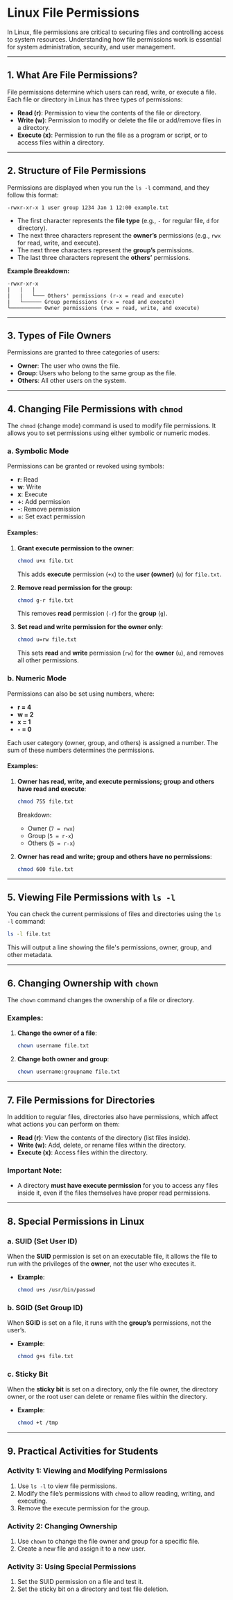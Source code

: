 # **Linux File Permissions**  

In Linux, file permissions are critical to securing files and controlling access to system resources. Understanding how file permissions work is essential for system administration, security, and user management.

---

## **1. What Are File Permissions?**  
File permissions determine which users can read, write, or execute a file. Each file or directory in Linux has three types of permissions:

- **Read (r)**: Permission to view the contents of the file or directory.
- **Write (w)**: Permission to modify or delete the file or add/remove files in a directory.
- **Execute (x)**: Permission to run the file as a program or script, or to access files within a directory.

---

## **2. Structure of File Permissions**  
Permissions are displayed when you run the `ls -l` command, and they follow this format:

```
-rwxr-xr-x 1 user group 1234 Jan 1 12:00 example.txt
```

- The first character represents the **file type** (e.g., `-` for regular file, `d` for directory).
- The next three characters represent the **owner’s** permissions (e.g., `rwx` for read, write, and execute).
- The next three characters represent the **group’s** permissions.
- The last three characters represent the **others’** permissions.

**Example Breakdown:**
```
-rwxr-xr-x
|   |   |
|   |   └─── Others' permissions (r-x = read and execute)
|   └────── Group permissions (r-x = read and execute)
└────────── Owner permissions (rwx = read, write, and execute)
```

---

## **3. Types of File Owners**  
Permissions are granted to three categories of users:

- **Owner**: The user who owns the file.
- **Group**: Users who belong to the same group as the file.
- **Others**: All other users on the system.

---

## **4. Changing File Permissions with `chmod`**  
The `chmod` (change mode) command is used to modify file permissions. It allows you to set permissions using either symbolic or numeric modes.

### **a. Symbolic Mode**  
Permissions can be granted or revoked using symbols:
- **r**: Read
- **w**: Write
- **x**: Execute
- **+**: Add permission
- **-**: Remove permission
- **=**: Set exact permission

#### **Examples:**
1. **Grant execute permission to the owner**:
   ```bash
   chmod u+x file.txt
   ```
   This adds **execute** permission (`+x`) to the **user (owner)** (`u`) for `file.txt`.

2. **Remove read permission for the group**:
   ```bash
   chmod g-r file.txt
   ```
   This removes **read** permission (`-r`) for the **group** (`g`).

3. **Set read and write permission for the owner only**:
   ```bash
   chmod u=rw file.txt
   ```
   This sets **read** and **write** permission (`rw`) for the **owner** (`u`), and removes all other permissions.

### **b. Numeric Mode**  
Permissions can also be set using numbers, where:
- **r = 4**
- **w = 2**
- **x = 1**
- **- = 0**

Each user category (owner, group, and others) is assigned a number. The sum of these numbers determines the permissions.

#### **Examples:**
1. **Owner has read, write, and execute permissions; group and others have read and execute**:
   ```bash
   chmod 755 file.txt
   ```
   Breakdown:
   - Owner (`7 = rwx`)
   - Group (`5 = r-x`)
   - Others (`5 = r-x`)

2. **Owner has read and write; group and others have no permissions**:
   ```bash
   chmod 600 file.txt
   ```

---

## **5. Viewing File Permissions with `ls -l`**  
You can check the current permissions of files and directories using the `ls -l` command:

```bash
ls -l file.txt
```

This will output a line showing the file's permissions, owner, group, and other metadata.

---

## **6. Changing Ownership with `chown`**  
The `chown` command changes the ownership of a file or directory.

### **Examples:**
1. **Change the owner of a file**:
   ```bash
   chown username file.txt
   ```

2. **Change both owner and group**:
   ```bash
   chown username:groupname file.txt
   ```

---

## **7. File Permissions for Directories**  
In addition to regular files, directories also have permissions, which affect what actions you can perform on them:

- **Read (r)**: View the contents of the directory (list files inside).
- **Write (w)**: Add, delete, or rename files within the directory.
- **Execute (x)**: Access files within the directory.

### **Important Note:**
- A directory **must have execute permission** for you to access any files inside it, even if the files themselves have proper read permissions.

---

## **8. Special Permissions in Linux**
### **a. SUID (Set User ID)**
When the **SUID** permission is set on an executable file, it allows the file to run with the privileges of the **owner**, not the user who executes it.

- **Example**:
  ```bash
  chmod u+s /usr/bin/passwd
  ```

### **b. SGID (Set Group ID)**
When **SGID** is set on a file, it runs with the **group’s** permissions, not the user’s.

- **Example**:
  ```bash
  chmod g+s file.txt
  ```

### **c. Sticky Bit**
When the **sticky bit** is set on a directory, only the file owner, the directory owner, or the root user can delete or rename files within the directory.

- **Example**:
  ```bash
  chmod +t /tmp
  ```

---

## **9. Practical Activities for Students**
### **Activity 1: Viewing and Modifying Permissions**
1. Use `ls -l` to view file permissions.
2. Modify the file’s permissions with `chmod` to allow reading, writing, and executing.
3. Remove the execute permission for the group.

### **Activity 2: Changing Ownership**
1. Use `chown` to change the file owner and group for a specific file.
2. Create a new file and assign it to a new user.

### **Activity 3: Using Special Permissions**
1. Set the SUID permission on a file and test it.
2. Set the sticky bit on a directory and test file deletion.
